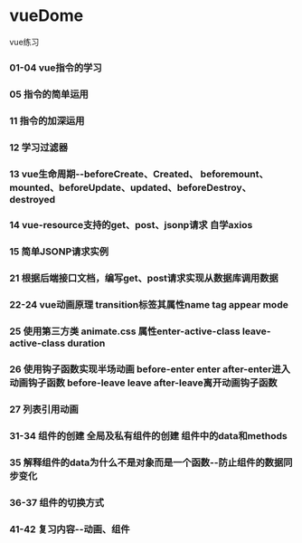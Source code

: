 # vueDome
vue练习
### 01-04 vue指令的学习
### 05 指令的简单运用
### 11 指令的加深运用
### 12 学习过滤器
### 13 vue生命周期--beforeCreate、Created、 beforemount、mounted、beforeUpdate、updated、beforeDestroy、destroyed
### 14 vue-resource支持的get、post、jsonp请求 自学axios
### 15 简单JSONP请求实例
### 21 根据后端接口文档，编写get、post请求实现从数据库调用数据
### 22-24 vue动画原理 transition标签其属性name tag appear mode
### 25 使用第三方类 animate.css 属性enter-active-class leave-active-class duration
### 26 使用钩子函数实现半场动画 before-enter enter after-enter进入动画钩子函数 before-leave leave after-leave离开动画钩子函数
### 27 列表引用动画
### 31-34 组件的创建 全局及私有组件的创建 组件中的data和methods
### 35 解释组件的data为什么不是对象而是一个函数--防止组件的数据同步变化
### 36-37 组件的切换方式
### 41-42 复习内容--动画、组件
